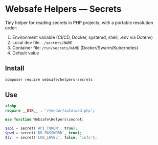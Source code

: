# Websafe Helpers — Secrets

Tiny helper for reading secrets in PHP projects, with a portable
resolution order:

1. Environment variable (CI/CD, Docker, systemd, shell, .env via
   Dotenv)
2. Local dev file: `./secrets/NAME`
3. Container file: `/run/secrets/NAME` (Docker/Swarm/Kubernetes)
4. Default value

## Install

```bash
composer require websafe/helpers-secrets
```

## Use

```php
<?php
require __DIR__ . '/vendor/autoload.php';

use function Websafe\Helpers\secret;

$api = secret('API_TOKEN', true);
$pwd = secret('DB_PASSWORD', true);
$lv  = secret('LOG_LEVEL', false, 'info');
```
